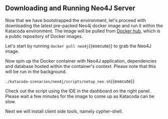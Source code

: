 ## Downloading and Running Neo4J Server

Now that we have bootstrapped the environment, let's proceed with downloading
the latest pre-packed Neo4j docker image and run it within the Katacoda environment.
The image will be pulled from [Docker hub](https://hub.docker.com/), which is a public 
repository of Docker images.

Let's start by running `docker pull neo4j`{{execute}} to grab the Neo4J image.

Now spin up the Docker container with Neo4J application, dependencies and database
hosted within the container's context. Please note that this will be run in the background.

`./katacoda-scenarios/neo4j/scripts/setup_neo.sh`{{execute}}

Check out the script using the IDE in the dashboard on the right panel. Please wait a few minutes for the image to come up as Katacoda can be slow. 

Next we will install client side tools, namely cypher-shell.

